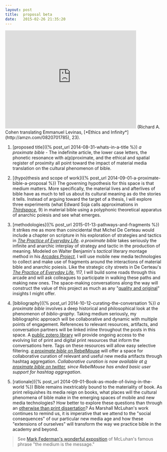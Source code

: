 ```yaml
---
layout:	post
title:	proposal beta
date:	2015-02-26 21:35:20
---
```


<iframe width="420" height="315" src="https://www.youtube.com/embed/2lk3VpzEDgM" frameborder="0" allowfullscreen></iframe>
(Richard A. Cohen translating Emmanuel Levinas, [*Ethics and Infinity*](http://amzn.com/0820701785), 23).

1. [proposed title]({% post_url 2014-08-31-whats-in-a-title %})
    *a proximate bible* - The indefinite article, the lower case letters, the phonetic resonance with a(p)proximate, and the ethical and spatial register of proximity all point toward the impact of material media translation on the cultural phenomenon of bible.

2. [(hypo)thesis and scope of work]({% post_url 2014-09-01-a-proximate-bible-a-proposal %})
    The governing hypothesis for this space is that medium matters. More specifically, the material lives and afterlives of bible have as much to tell us about its cultural meaning as do the stories it tells. Instead of arguing toward the target of a thesis, I will explore three experiments (what Edward Soja calls approximations in [*Thirdspace*](http://amzn.com/1557866759), 9) in material bible using a polyphonic theoretical apparatus of anarchic poiesis and see what emerges.

3. [methodologies]({% post_url 2015-01-13-pathways-and-fragments %})
    It strikes me as more than coincidental that Michel De Certeau would include a chapter on scripture in his exploration of strategies and tactics in [*The Practice of Everyday Life*](http://amzn.com/0520271459). *a proximate bible* takes seriously the infinite and anarchic interplay of strategy and tactic in the production of meaning. Modeled on Walter Benjamin's *tactical* literary montage method in his [*Arcades Project*](http://amzn.com/0674008022), I will use mobile new media technologies to collect and make use of fragments around the interactions of material bible and anarchic poiesis. Like the strategic city streets in De Certeau's [*The Practice of Everyday Life*](http://amzn.com/0520271459), 117, I will build some roads through this arcade and will ask colleagues to participate in walking these paths and making new ones. The space-making conversations along the way will construct the value of this project as much as any "[quality and original](http://bulletin.du.edu/graduate/doctoraldegree/thedoctoraldissertation/)" insights I might offer.

4. [bibliography]({% post_url 2014-10-12-curating-the-conversation %})
    *a proximate bible* involves a deep historical and philosophical look at the phenomenon of *biblio-graphy*. Taking medium seriously, my bibliographic approach will be collaborative and dynamic with multiple points of engagement. References to relevant resources, artifacts, and conversation partners will be linked inline throughout the posts in this space. A [public zotero library](https://www.zotero.org/textualpotential/items/tag/aproximatebible) will provide ongoing access to the evolving list of print and digital print resources that inform the conversations here. Tags on these resources will allow easy selective filtering. [*a proximate bible* on RebelMouse](https://www.rebelmouse.com/aproximatebible) will offer a space for collaborative curation of relevant and useful new media artifacts through hashtag aggregation. *Collaborative curation is now available at [*a proximate bible* on twitter](https://twitter.com/search?q=%23aproxibib%20OR%20%23aproximatebible), since RebelMouse has ended basic user support for hashtag aggregation*.

5. [rationale]({% post_url 2014-09-01-Book-as-mode-of-living-in-the-world %})
    Bible remains inextricably bound to the materiality of book. As print reliquishes its media reign on books, what places will the cultural phenomena of bible make in the emerging spaces of mobile and new media technologies? How better to explore these questions than through an [otherwise than print dissertation](/otherwise-than-print-dissertations/)? As Marshall McLuhan's work continues to remind us, it is imperative that we attend to the "social consequences" of our particular new media age and how these "extensions of ourselves" will transform the way we practice bible in the academy and beyond.

> See [Mark Federman's wonderful exposition](http://individual.utoronto.ca/markfederman/article_mediumisthemessage.htm) of McLuhan's famous phrase "the medium is the message."
